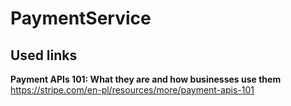 # PaymentService
## Used links
**Payment APIs 101: What they are and how businesses use them**
https://stripe.com/en-pl/resources/more/payment-apis-101
